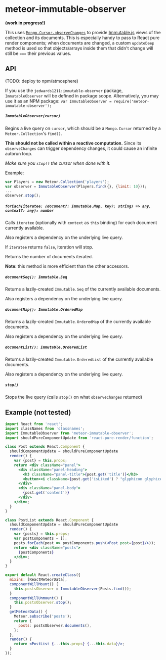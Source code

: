 # meteor-immutable-observer

**(work in progress!)**

This uses [`Mongo.Cursor.observeChanges`](http://docs.meteor.com/#/full/observe_changes) to provide
[Immutable.js](http://facebook.github.io/immutable-js/) views of the collection and its documents.
This is especially handy to pass to React pure render components; when documents are changed, a custom
`updateDeep` method is used so that objects/arrays inside them that didn't change will still be `===` their
previous values.

## API

(TODO: deploy to npm/atmosphere)

If you use the `jedwards1211:immutable-observer` package, `ImmutableObserver` will be defined in package scope.
Alternatively, you may use it as an NPM package: `var ImmutableObserver = require('meteor-immutable-observer');`

##### `ImmutableObserver(cursor)`

Begins a live query on `cursor`, which should be a `Mongo.Cursor` returned by a `Meteor.Collection`'s `find()`.

**This should not be called within a reactive computation.**  Since its `observeChanges` can trigger dependency
changes, it could cause an infinite autorun loop.

*Make sure you `stop()` the cursor when done with it.*

Example:

```javascript
var Players = new Meteor.Collection('players');
var observer = ImmutableObserver(Players.find({}, {limit: 10}));
...
observer.stop();
```

##### `forEach(iteratee: (document?: Immutable.Map, key?: string) => any, context?: any): number`

Calls `iteratee` (optionally with `context` as `this` binding) for each document currently available.

Also registers a dependency on the underlying live query.

If `iteratee` returns `false`, iteration will stop.

Returns the number of documents iterated.

**Note**: this method is more efficient than the other accessors.

##### `documentSeq(): Immutable.Seq`

Returns a lazily-created `Immutable.Seq` of the currently available documents.

Also registers a dependency on the underlying live query.

##### `documentMap(): Immutable.OrderedMap`

Returns a lazily-created `Immutable.OrderedMap` of the currently available documents.

Also registers a dependency on the underlying live query.

##### `documentList(): Immutable.OrderedList`

Returns a lazily-created `Immutable.OrderedList` of the currently available documents.

Also registers a dependency on the underlying live query.

##### `stop()`

Stops the live query (calls `stop()` on what `observeChanges` returned)

## Example (not tested)

```jsx
import React from 'react';
import classNames from 'classnames';
import ImmutableObserver from 'meteor-immutable-observer';
import shouldPureComponentUpdate from 'react-pure-render/function';

class Post extends React.Component {
  shouldComponentUpdate = shouldPureComponentUpdate
  render() {
    var {post} = this.props;
    return <div className="panel">
      <div className="panel-heading">
        <h3 className="panel-title">{post.get('title')}</h3>
        <button><i className={post.get('isLiked') ? "glyphicon glyphicon-heart" : "glyphicon glyphicon-heart-empty"}/></button>
      </div>
      <div className="panel-body">
        {post.get('content')}
      </div>
    </div>;
  }  
}

class PostList extends React.Component {
  shouldComponentUpdate = shouldPureComponentUpdate
  render() {
    var {posts} = this.props;
    var postComponents = [];
    posts.forEach(post => postComponents.push(<Post post={post}/>));
    return <div className="posts">
      {postComponents}
    </div>;
  }
}

export default React.createClass({
  mixins: [ReactMeteorData], 
  componentWillMount() {
    this.postsObserver = ImmutableObserver(Posts.find());
  }
  componentWillUnmount() {
    this.postsObserver.stop();
  }
  getMeteorData() {
    Meteor.subscribe('posts');
    return {
      posts: postsObserver.documents(),
    };
  },
  render() {
    return <PostList {...this.props} {...this.data}/>;
  }
});
```
